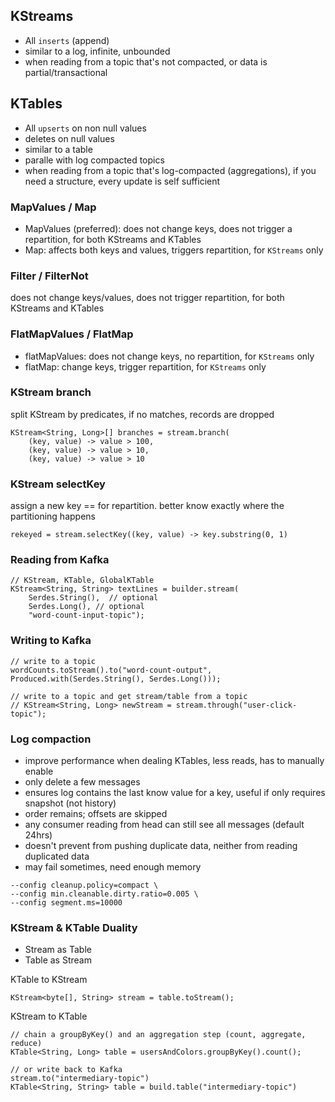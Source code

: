 ## KStreams
- All `inserts` (append)
- similar to a log, infinite, unbounded
- when reading from a topic that's not compacted, or data is partial/transactional

## KTables
- All `upserts` on non null values
- deletes on null values
- similar to a table
- paralle with log compacted topics
- when reading from a topic that's log-compacted (aggregations), if you need a structure, every update is self sufficient

### MapValues / Map
- MapValues (preferred): does not change keys, does not trigger a repartition, for both KStreams and KTables
- Map: affects both keys and values, triggers repartition, for `KStreams` only

### Filter / FilterNot
does not change keys/values, does not trigger repartition, for both KStreams and KTables

### FlatMapValues / FlatMap
- flatMapValues: does not change keys, no repartition, for `KStreams` only
- flatMap: change keys, trigger repartition, for `KStreams` only

### KStream branch
split KStream by predicates, if no matches, records are dropped
```
KStream<String, Long>[] branches = stream.branch(
    (key, value) -> value > 100,
    (key, value) -> value > 10,
    (key, value) -> value > 10
```

### KStream selectKey
assign a new key == for repartition. better know exactly where the partitioning happens
```
rekeyed = stream.selectKey((key, value) -> key.substring(0, 1)
```

### Reading from Kafka
```
// KStream, KTable, GlobalKTable
KStream<String, String> textLines = builder.stream(
    Serdes.String(),  // optional
    Serdes.Long(), // optional
    "word-count-input-topic");
```


### Writing to Kafka
```
// write to a topic
wordCounts.toStream().to("word-count-output", Produced.with(Serdes.String(), Serdes.Long()));

// write to a topic and get stream/table from a topic
// KStream<String, Long> newStream = stream.through("user-click-topic");
```

### Log compaction
- improve performance when dealing KTables, less reads, has to manually enable
- only delete a few messages
- ensures log contains the last know value for a key, useful if only requires snapshot (not history)
- order remains; offsets are skipped
- any consumer reading from head can still see all messages (default 24hrs)
- doesn't prevent from pushing duplicate data, neither from reading duplicated data
- may fail sometimes, need enough memory
```
--config cleanup.policy=compact \
--config min.cleanable.dirty.ratio=0.005 \
--config segment.ms=10000
```

### KStream & KTable Duality
- Stream as Table
- Table as Stream

KTable to KStream
```
KStream<byte[], String> stream = table.toStream();
```

KStream to KTable
```
// chain a groupByKey() and an aggregation step (count, aggregate, reduce)
KTable<String, Long> table = usersAndColors.groupByKey().count();

// or write back to Kafka
stream.to("intermediary-topic")
KTable<String, String> table = build.table("intermediary-topic")
```

